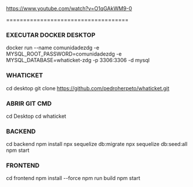 https://www.youtube.com/watch?v=O1qGAkWM9-0

====================================

### EXECUTAR DOCKER DESKTOP
docker run --name comunidadezdg -e MYSQL_ROOT_PASSWORD=comunidadezdg -e MYSQL_DATABASE=whaticket-zdg -p 3306:3306 -d mysql

### WHATICKET
cd desktop
git clone https://github.com/pedroherpeto/whaticket.git

### ABRIR GIT CMD
cd Desktop
cd whaticket

### BACKEND
cd backend
npm install
npx sequelize db:migrate
npx sequelize db:seed:all
npm start

### FRONTEND
cd frontend
npm install --force
npm run build
npm start
